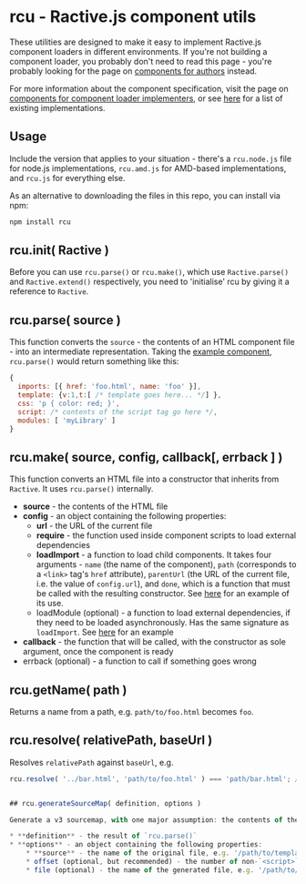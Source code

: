 # rcu - Ractive.js component utils

These utilities are designed to make it easy to implement Ractive.js component loaders in different environments. If you're not building a component loader, you probably don't need to read this page - you're probably looking for the page on [components for authors](https://github.com/ractivejs/component-spec/blob/master/authors.md) instead.

For more information about the component specification, visit the page on [components for component loader implementers](https://github.com/ractivejs/component-spec/blob/master/implementers.md), or see [here](https://github.com/ractivejs/component-spec#available-loaders) for a list of existing implementations.


## Usage

Include the version that applies to your situation - there's a `rcu.node.js` file for node.js implementations, `rcu.amd.js` for AMD-based implementations, and `rcu.js` for everything else.

As an alternative to downloading the files in this repo, you can install via npm:

```js
npm install rcu
```


## rcu.init( Ractive )

Before you can use `rcu.parse()` or `rcu.make()`, which use `Ractive.parse()` and `Ractive.extend()` respectively, you need to 'initialise' rcu by giving it a reference to `Ractive`.


## rcu.parse( source )

This function converts the `source` - the contents of an HTML component file - into an intermediate representation. Taking the [example component](https://github.com/ractivejs/component-spec/blob/master/authors.md#example-component), `rcu.parse()` would return something like this:


```js
{
  imports: [{ href: 'foo.html', name: 'foo' }],
  template: {v:1,t:[ /* template goes here... */] },
  css: 'p { color: red; }',
  script: /* contents of the script tag go here */,
  modules: [ 'myLibrary' ]
}
```


## rcu.make( source, config, callback[, errback ] )

This function converts an HTML file into a constructor that inherits from `Ractive`. It uses `rcu.parse()` internally.

* **source** - the contents of the HTML file
* **config** - an object containing the following properties:
	* **url** - the URL of the current file
	* **require** - the function used inside component scripts to load external dependencies
	* **loadImport** - a function to load child components. It takes four arguments - `name` (the name of the component), `path` (corresponds to a `<link>` tag's `href` attribute), `parentUrl` (the URL of the current file, i.e. the value of `config.url`), and `done`, which is a function that must be called with the resulting constructor. See [here](https://github.com/ractivejs/ractive-load/blob/master/src/load/single.js#L35-L40) for an example of its use.
	* loadModule (optional) - a function to load external dependencies, if they need to be loaded asynchronously. Has the same signature as `loadImport`. See [here](https://github.com/ractivejs/rvc/blob/master/src/load.js#L18-L20) for an example
* **callback** - the function that will be called, with the constructor as sole argument, once the component is ready
* errback (optional) - a function to call if something goes wrong


## rcu.getName( path )

Returns a name from a path, e.g. `path/to/foo.html` becomes `foo`.


## rcu.resolve( relativePath, baseUrl )

Resolves `relativePath` against `baseUrl`, e.g.

```js
rcu.resolve( '../bar.html', 'path/to/foo.html' ) === 'path/bar.html'; // true


## rcu.generateSourceMap( definition, options )

Generate a v3 sourcemap, with one major assumption: the contents of the component's `<script>` block are copied directly into the generated code, and we only need to worry about the offset (i.e. the number of non-`<script>` lines of code, representing the template etc, that exist in the generated code before the `<script>` tag's contents).

* **definition** - the result of `rcu.parse()`
* **options** - an object containing the following properties:
	* **source** - the name of the original file, e.g. '/path/to/template.html'
	* offset (optional, but recommended) - the number of non-`<script>` lines before the `<script>` contents
	* file (optional) - the name of the generated file, e.g. '/path/to/template.js'